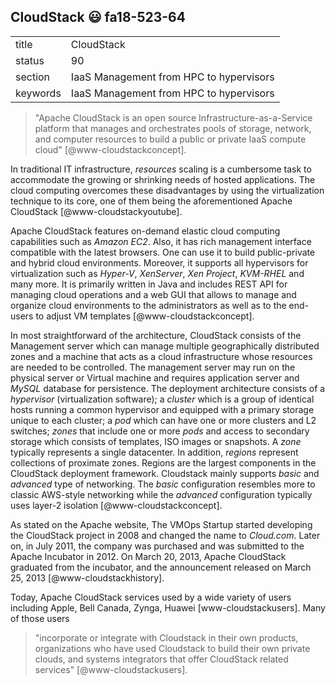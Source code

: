 ## CloudStack :smiley: fa18-523-64

|          |                                         |
| -------- | --------------------------------------- |
| title    | CloudStack                              | 
| status   | 90                                      |
| section  | IaaS Management from HPC to hypervisors |
| keywords | IaaS Management from HPC to hypervisors |

> "Apache CloudStack is an open source Infrastructure-as-a-Service 
> platform that manages and orchestrates pools of storage, network, and 
> computer resources to build a public or private IaaS compute cloud" 
> [@www-cloudstackconcept].

In traditional IT infrastructure, *resources* scaling is a cumbersome task 
to accommodate the growing or shrinking needs of hosted applications. 
The cloud computing overcomes these disadvantages by using the virtualization 
technique to its core, one of them being the aforementioned Apache CloudStack 
[@www-cloudstackyoutube]. 

Apache CloudStack features on-demand elastic cloud computing capabilities 
such as *Amazon EC2*. Also, it has rich management interface 
compatible with the latest browsers. One can use it to build public-private 
and hybrid cloud environments. Moreover, it supports all hypervisors for 
virtualization such as *Hyper-V*, *XenServer*, *Xen Project*, *KVM-RHEL*
and many more. It is primarily written in Java and includes REST API for 
managing cloud operations and a web GUI that allows to manage and organize 
cloud environments to the administrators as well as to the end-users to 
adjust VM templates [@www-cloudstackconcept].

In most straightforward of the architecture, CloudStack consists of the 
Management server which can manage multiple geographically distributed 
zones and a machine that acts as a cloud infrastructure whose resources are 
needed to be controlled. The management server may run on the physical server 
or Virtual machine and requires application server and *MySQL* database
for persistence. The deployment architecture consists of a *hypervisor*
(virtualization software); a *cluster* which is a group of identical hosts 
running a common hypervisor and equipped with a primary storage unique to each 
cluster; a *pod* which can have one or more clusters and L2 switches; *zones*
that include one or more *pods* and access to secondary storage which consists 
of templates, ISO images or snapshots. A *zone* typically represents a single 
datacenter. In addition, *regions* represent collections of proximate zones.
Regions are the largest components in the CloudStack deployment framework.
Cloudstack mainly supports *basic* and *advanced* type of networking.
The *basic* configuration resembles more to classic AWS-style networking 
while the *advanced* configuration typically uses layer-2 isolation
[@www-cloudstackconcept]. 

As stated on the Apache website, The VMOps Startup started developing the 
CloudStack project in 2008 and changed the name to *Cloud.com*. Later on, in
July 2011, the company was purchased and was submitted to the Apache Incubator 
in 2012. On March 20, 2013, Apache CloudStack graduated from the incubator, and 
the announcement released on March 25, 2013 [@www-cloudstackhistory].

Today, Apache CloudStack services used by a wide variety of users 
including Apple, Bell Canada, Zynga, Huawei [www-cloudstackusers].
Many of those users 

> "incorporate or integrate with Cloudstack in their own products, organizations 
> who have used Cloudstack to build their own private clouds, 
> and systems integrators that offer CloudStack related services"
> [@www-cloudstackusers].
